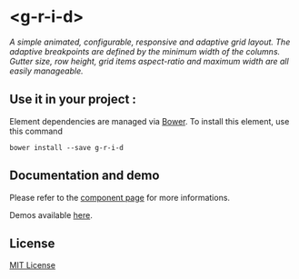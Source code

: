 # &lt;g-r-i-d&gt;

_A simple animated, configurable, responsive and adaptive grid layout.
The adaptive breakpoints are defined by the minimum width of the columns.
Gutter size, row height, grid items aspect-ratio and maximum width are all easily manageable._

## Use it in your project :

Element dependencies are managed via [Bower](http://bower.io/). To install this element,
use this command

    bower install --save g-r-i-d


## Documentation and demo

Please refer to the <a href="https://vguillou.github.io/webcomponents/g-r-i-d/">component page</a> for more informations.

Demos available <a href="https://vguillou.github.io/webcomponents/g-r-i-d/demo">here</a>.

## License

[MIT License](https://github.com/vguillou/g-r-i-d/blob/master/LICENSE.md)